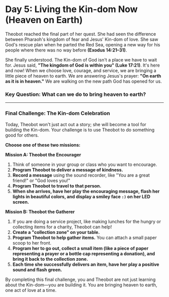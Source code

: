 # Day 5: Living the Kin-dom Now (Heaven on Earth)

Theobot reached the final part of her quest. She had seen the difference between Pharaoh's kingdom of fear and Jesus' Kin-dom of love. She saw God's rescue plan when he parted the Red Sea, opening a new way for his people where there was no way before **(Exodus 14:21–31)**.

She finally understood. The Kin-dom of God isn't a place we have to wait for. Jesus said, **"The kingdom of God is within you" (Luke 17:21)**. It's here and now! When we choose love, courage, and service, we are bringing a little piece of heaven to earth. We are answering Jesus's prayer: **"On earth as it is in heaven."** We are walking on the new path God has opened for us.

### Key Question: What can we do to bring heaven to earth?

---

### Final Challenge: The Kin-dom Celebration

Today, Theobot won't just act out a story; she will become a tool for building the Kin-dom. Your challenge is to use Theobot to do something good for others.

**Choose one of these two missions:**

**Mission A: Theobot the Encourager**
1.  Think of someone in your group or class who you want to encourage.
2.  **Program Theobot to deliver a message of kindness.**
3.  **Record a message** using the sound recorder, like "You are a great friend!" or "God loves you!"
4.  **Program Theobot to travel to that person.**
5.  **When she arrives, have her play the encouraging message, flash her lights in beautiful colors, and display a smiley face `:)` on her LED screen.**

**Mission B: Theobot the Gatherer**
1.  If you are doing a service project, like making lunches for the hungry or collecting items for a charity, Theobot can help!
2.  **Create a "collection zone" on your table.**
3.  **Program Theobot to help gather items.** You can attach a small paper scoop to her front.
4.  **Program her to go out, collect a small item (like a piece of paper representing a prayer or a bottle cap representing a donation), and bring it back to the collection zone.**
5.  **Each time she successfully delivers an item, have her play a positive sound and flash green.**

By completing this final challenge, you and Theobot are not just learning about the Kin-dom—you are building it. You are bringing heaven to earth, one act of love at a time.

